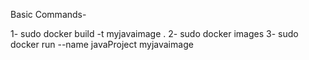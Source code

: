 Basic Commands- 

1- sudo docker build -t myjavaimage .
2- sudo docker images
3- sudo docker run --name javaProject myjavaimage
